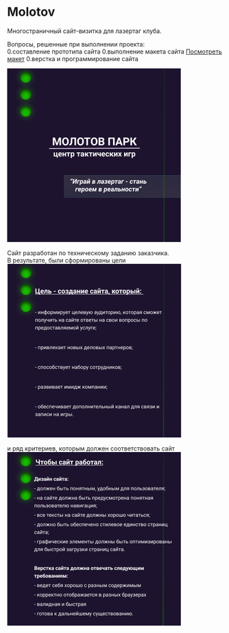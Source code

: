 # Molotov  

Многостраничный сайт-визитка для лазертаг клуба.  
  
Вопросы, решенные при выполнении проекта:  
0.составление прототипа сайта
0.выполнение макета сайта [Посмотреть макет](https://www.figma.com/file/RDoJ9YubkIwn8FUsA8lijG/Molotov)
0.верстка и программирование сайта  
  


![Image alt](https://github.com/Scanavik/Molotov/raw/main/img/pres1.png)  
  
Сайт разработан по техническому заданию заказчика.  
В результате, были сформированы цели  
![Image alt](https://github.com/Scanavik/Molotov/raw/main/img/pres2.png)  
  
и ряд критериев, которым должен соответствовать сайт  
![Image alt](https://github.com/Scanavik/Molotov/raw/main/img/pres3.png)  


